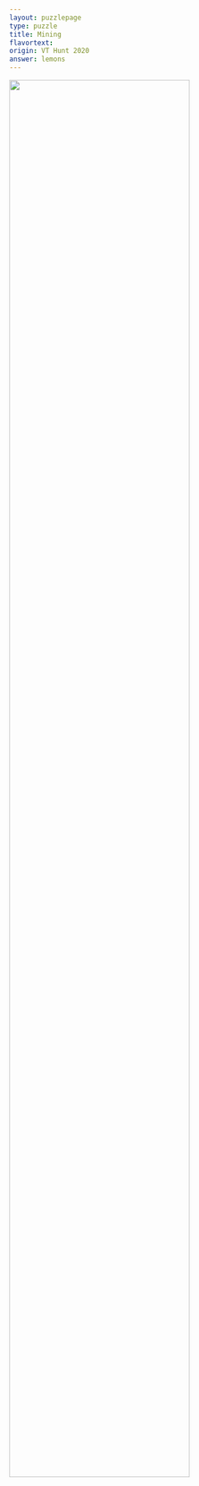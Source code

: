 ```yaml
---
layout: puzzlepage
type: puzzle
title: Mining
flavortext: 
origin: VT Hunt 2020
answer: lemons
---
```


<img style="float: left; margin: 0px 15px 15px 0px;" src="{{site.imgurl}}/mining.png" width="80%" />
